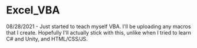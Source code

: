 # Excel_VBA
08/28/2021 - Just started to teach myself VBA. I'll be uploading any macros that I create. 
Hopefully I'll actually stick with this, unlike when I tried to learn C# and Unity, and HTML/CSS/JS. 
